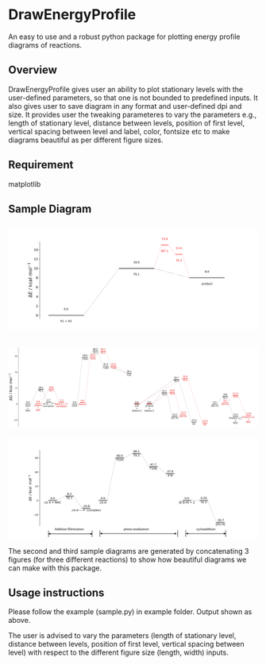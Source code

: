 # DrawEnergyProfile
An easy to use and a robust python package for plotting energy profile diagrams of reactions.

## Overview
DrawEnergyProfile gives user an ability to plot stationary levels with the user-defined parameters, so that one is not bounded to predefined inputs.
It also gives user to save diagram in any format and user-defined dpi and size. It provides user the tweaking parameteres to vary the parameters e.g., length of stationary level, distance between levels, position of first level, vertical spacing between level and label, color, fontsize etc to make diagrams beautiful as per different figure sizes.

## Requirement 
matplotlib

## Sample Diagram
![Image](./example/ep_sample.png)
---
![Image](./example/ep_cis.jpg)
---
![Image](./example/try_cis.jpeg)

The second and third sample diagrams are generated by concatenating 3 figures (for three different reactions) to show how beautiful diagrams we can make with this package.
## Usage instructions
Please follow the example (sample.py) in example folder. Output shown as above.

The user is advised to vary the parameters (length of stationary level, distance between levels, position of first level, vertical spacing between level) with respect to the different figure size (length, width) inputs.




